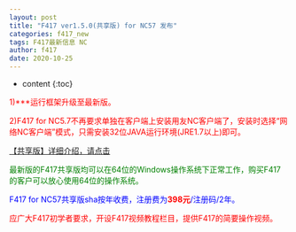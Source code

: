 ```yaml
---
layout: post
title: "F417 ver1.5.0(共享版) for NC57 发布"
categories: f417_new
tags: F417最新信息 NC
author: f417
date: 2020-10-25
---
```


* content
{:toc}



<p><font color="red">1)***运行框架升级至最新版。</font></p>

<p><font color="red">2)F417 for NC5.7不再要求单独在客户端上安装用友NC客户端了，安装时选择“网络NC客户端”模式，只需安装32位JAVA运行环境(JRE1.7以上)即可。</font></p>


[【共享版】详细介绍，请点击](/blog/f417_nc5_share)

<p><font color="green">最新版的F417共享版均可以在64位的Windows操作系统下正常工作，购买F417的客户可以放心使用64位的操作系统。</font></p>

<p><font color="blue">F417 for NC57共享版sha按年收费，注册费为<font color="red"><b>398元</b></font>/注册码/2年。</font></p>

<p><font color="red">应广大F417初学者要求，开设F417视频教程栏目，提供F417的简要操作视频。</font></p>

